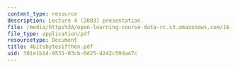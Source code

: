 ```yaml
---
content_type: resource
description: Lecture 4 (2003) presentation.
file: /media/https%3A/open-learning-course-data-rc.s3.amazonaws.com/16-01-unified-engineering-i-ii-iii-iv-fall-2005-spring-2006/301e1b14953103cb0d254242c59da47c_4bitsbytesifthen.pdf
file_type: application/pdf
resourcetype: Document
title: 4bitsbytesifthen.pdf
uid: 301e1b14-9531-03cb-0d25-4242c59da47c
---
```

